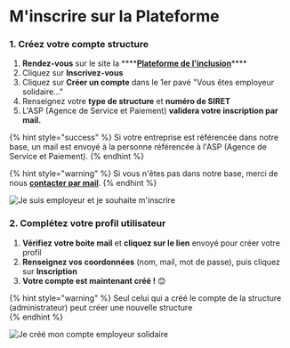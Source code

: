 # M'inscrire sur la Plateforme

### 1. **Créez votre compte structure**

1. **Rendez-vous** sur le site la ****[**Plateforme de l'inclusion**](https://inclusion.beta.gouv.fr/signup/select_prescriber_type)\*\*\*\*
2. Cliquez sur **Inscrivez-vous**
3. Cliquez sur **Créer un compte** dans le 1er pavé  "Vous êtes employeur solidaire..."
4. Renseignez votre **type de structure** et **numéro de SIRET**
5. L'ASP \(Agence de Service et Paiement\) **validera votre inscription par mail.**

{% hint style="success" %}
Si votre entreprise est référencée dans notre base, un mail est envoyé à la personne référencée à l'ASP \(Agence de Service et Paiement\).
{% endhint %}

{% hint style="warning" %}
Si vous n'êtes pas dans notre base, merci de nous [**contacter par mail**](mailto:contact@inclusion.beta.gouv.fr). 
{% endhint %}

![Je suis employeur et je souhaite m&apos;inscrire](https://s5.gifyu.com/images/demo-employeur.gif)

### 

### 2. Complétez votre profil utilisateur

1. **Vérifiez votre boite mail** et **cliquez sur le lien** envoyé pour créer votre profil
2. **Renseignez vos coordonnées** \(nom, mail, mot de passe\), puis cliquez sur **Inscription**
3. **Votre compte est maintenant créé !** 😊 

{% hint style="warning" %}
Seul celui qui a créé le compte de la structure \(administrateur\) peut créer une nouvelle structure   
{% endhint %}

![Je cr&#xE9;&#xE9; mon compte employeur solidaire](https://s5.gifyu.com/images/demo-employeur2.gif)



